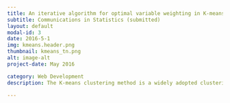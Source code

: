 ```yaml
---
title: An iterative algorithm for optimal variable weighting in K-means clustering
subtitle: Communications in Statistics (submitted)
layout: default
modal-id: 3
date: 2016-5-1
img: kmeans.header.png
thumbnail: kmeans_tn.png
alt: image-alt
project-date: May 2016

category: Web Development
description: The K-means clustering method is a widely adopted clustering algorithm in data mining and pattern recognition, where the partitions are made by minimizing the total within group sum of squares based on a given set of variables. Weighted K-means clustering is an extension of the K-means method by assigning nonnegative weights to the set of variables. In this paper, we aim to obtain more meaningful and interpretable clusters by deriving the optimal variable weights for weighted K-means clustering. Specifically, we improve the weighted k-means clustering method of Huh and Lim (2009) [1] by introducing a new algorithm to obtain the globally optimal variable weights based on the Karush-Kuhn-Tucker conditions. We present the mathematical formulation for the clustering problem, derive the structural properties of the optimal weights, and implement an iteration algorithm to calculate the optimal weights.  Numerical examples on simulated and real data indicate that our method is superior in both clustering accuracy and computational efficiency.

---
```

